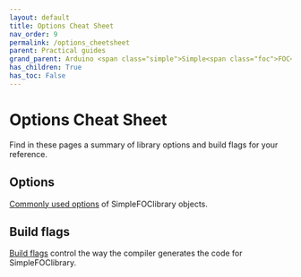 ```yaml
---
layout: default
title: Options Cheat Sheet
nav_order: 9
permalink: /options_cheetsheet
parent: Practical guides
grand_parent: Arduino <span class="simple">Simple<span class="foc">FOC</span>library</span>
has_children: True
has_toc: False
---
```



# Options Cheat Sheet 

Find in these pages a summary of library options and build flags for your reference.

## Options

[Commonly used options](cheetsheet/options_reference) of <span class="simple">Simple<span class="foc">FOC</span>library</span> objects.

## Build flags

[Build flags](cheetsheet/build_flags) control the way the compiler generates the code for <span class="simple">Simple<span class="foc">FOC</span>library</span>.

